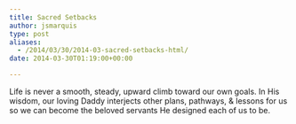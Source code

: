 ```yaml
---
title: Sacred Setbacks
author: jsmarquis
type: post
aliases:
  - /2014/03/30/2014-03-sacred-setbacks-html/
date: 2014-03-30T01:19:00+00:00

---
```

Life is never a smooth, steady, upward climb toward our own goals. In His wisdom, our loving Daddy interjects other plans, pathways, & lessons for us so we can become the beloved servants He designed each of us to be.